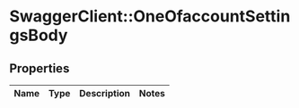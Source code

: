 # SwaggerClient::OneOfaccountSettingsBody

## Properties
Name | Type | Description | Notes
------------ | ------------- | ------------- | -------------

